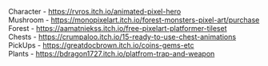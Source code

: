 Character - https://rvros.itch.io/animated-pixel-hero <br />
Mushroom - https://monopixelart.itch.io/forest-monsters-pixel-art/purchase <br />
Forest - https://aamatniekss.itch.io/free-pixelart-platformer-tileset <br />
Chests - https://crumpaloo.itch.io/15-ready-to-use-chest-animations <br />
PickUps - https://greatdocbrown.itch.io/coins-gems-etc <br />
Plants - https://bdragon1727.itch.io/platfrom-trap-and-weapon<br />